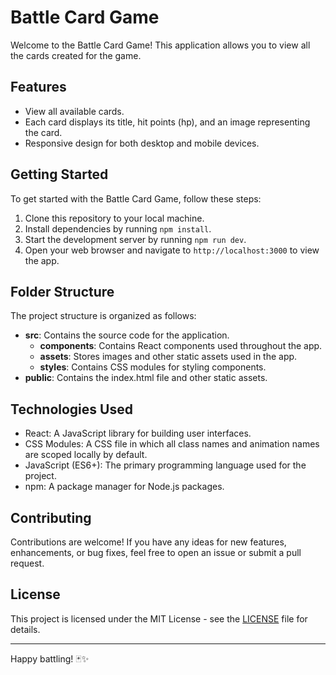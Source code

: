 # Battle Card Game

Welcome to the Battle Card Game! This application allows you to view all the cards created for the game.

## Features

- View all available cards.
- Each card displays its title, hit points (hp), and an image representing the card.
- Responsive design for both desktop and mobile devices.

## Getting Started

To get started with the Battle Card Game, follow these steps:

1. Clone this repository to your local machine.
2. Install dependencies by running `npm install`.
3. Start the development server by running `npm run dev`.
4. Open your web browser and navigate to `http://localhost:3000` to view the app.

## Folder Structure

The project structure is organized as follows:

- **src**: Contains the source code for the application.
  - **components**: Contains React components used throughout the app.
  - **assets**: Stores images and other static assets used in the app.
  - **styles**: Contains CSS modules for styling components.
- **public**: Contains the index.html file and other static assets.

## Technologies Used

- React: A JavaScript library for building user interfaces.
- CSS Modules: A CSS file in which all class names and animation names are scoped locally by default.
- JavaScript (ES6+): The primary programming language used for the project.
- npm: A package manager for Node.js packages.

## Contributing

Contributions are welcome! If you have any ideas for new features, enhancements, or bug fixes, feel free to open an issue or submit a pull request.

## License

This project is licensed under the MIT License - see the [LICENSE](LICENSE) file for details.

---

Happy battling! 🃏✨

